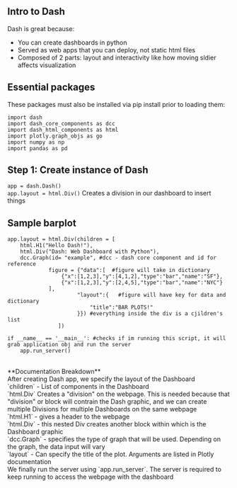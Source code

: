 ## Intro to Dash

Dash is great because:
- You can create dashboards in python
- Served as web apps that you can deploy, not static html files
- Composed of 2 parts: layout and interactivity like how moving sldier affects visualization

## Essential packages

These packages must also be installed via pip install prior to loading them: 
```
import dash
import dash_core_components as dcc
import dash_html_components as html
import plotly.graph_objs as go
import numpy as np
import pandas as pd
```

## Step 1: Create instance of Dash

`app = dash.Dash()`
<br>
`app.layout = html.Div()` Creates a division in our dashboard to insert things

## Sample barplot

```
app.layout = html.Div(children = [    
    html.H1("Hello Dash!"), 
    html.Div("Dash: Web Dashboard with Python"),
    dcc.Graph(id= "example", #dcc - dash core component and id for reference
             figure = {"data":[  #figure will take in dictionary
                 {"x":[1,2,3],"y":[4,1,2],"type":"bar","name":"SF"},
                 {"x":[1,2,3],"y":[2,4,5],"type":"bar","name":"NYC"}
             ],
                      "layout":{   #figure will have key for data and dictionary
                          "title":"BAR PLOTS!" 
                      }}) #everything inside the div is a cjildren's list
                ])

if __name__ == '__main__': #checks if im running this script, it will grab application obj and run the server 
    app.run_server()
```
<br>    
**Documentation Breakdown**
<br>
After creating Dash app, we specify the layout of the Dashboard
<br>
`children` - List of components in the Dashboard
<br>
`html.Div` Creates a "division" on the webpage. This is needed because that "division" or block will contrain the Dash graphic, and we can create multiple Divisions for multiple Dashboards on the same webpage
<br>
`html.H1` - gives a header to the webpage
<br>
`html.Div` - this nested Div creates another block within which is the Dashboard graphic
<br>
`dcc.Graph` - specifies the type of graph that will be used. Depending on the graph, the data input will vary
<br>
`layout` - Can specify the title of the plot. Arguments are listed in Plotly documentation
<br>
We finally run the server using `app.run_server`. The server is required to keep running to access the webpage with the dashboard